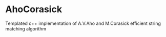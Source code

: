 # AhoCorasick
Templated c++ implementation of A.V.Aho and M.Corasick efficient string matching algorithm
